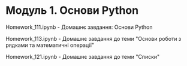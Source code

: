 # Модуль 1. Основи Python 
Homework_111.ipynb - Домашнє завдання: Основи Python 

Homework_113.ipynb - Домашнє завдання до теми "Основи роботи з рядками та математичні операції"

Homework_121.ipynb - Домашнє завдання до теми "Списки"
